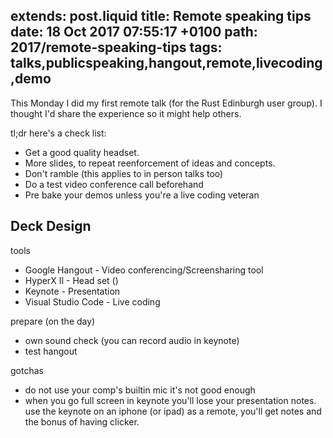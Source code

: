 
extends: post.liquid
title: Remote speaking tips
date: 18 Oct 2017 07:55:17 +0100
path: 2017/remote-speaking-tips
tags: talks,publicspeaking,hangout,remote,livecoding,demo
---

This Monday I did my first remote talk (for the Rust Edinburgh user group). I thought I'd share the experience so it might help others.

tl;dr here's a check list:

- Get a good quality headset.
- More slides, to repeat reenforcement of ideas and concepts.
- Don't ramble (this applies to in person talks too)
- Do a test video conference call beforehand
- Pre bake your demos unless you're a live coding veteran

Deck Design
- 

tools

- Google Hangout - Video conferencing/Screensharing tool
- HyperX II - Head set ()
- Keynote - Presentation
- Visual Studio Code - Live coding


prepare (on the day)

- own sound check (you can record audio in keynote)
- test hangout

gotchas

- do not use your comp's builtin mic it's not good enough
- when you go full screen in keynote you'll lose your presentation notes. use the keynote on an iphone (or ipad) as a remote, you'll get notes and the bonus of having clicker.
